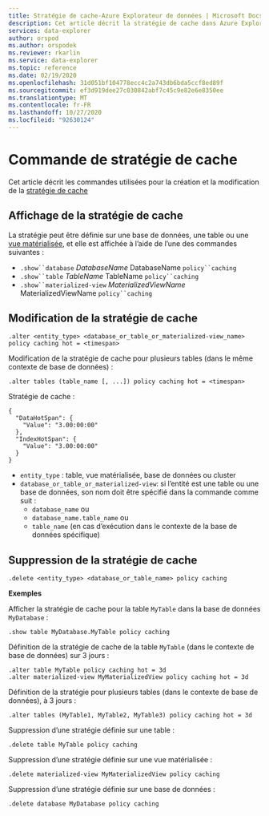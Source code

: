 ```yaml
---
title: Stratégie de cache-Azure Explorateur de données | Microsoft Docs
description: Cet article décrit la stratégie de cache dans Azure Explorateur de données.
services: data-explorer
author: orspod
ms.author: orspodek
ms.reviewer: rkarlin
ms.service: data-explorer
ms.topic: reference
ms.date: 02/19/2020
ms.openlocfilehash: 31d051bf104778ecc4c2a743db6bda5ccf8ed89f
ms.sourcegitcommit: ef3d919dee27c030842abf7c45c9e82e6e8350ee
ms.translationtype: MT
ms.contentlocale: fr-FR
ms.lasthandoff: 10/27/2020
ms.locfileid: "92630124"
---
```

# <a name="cache-policy-command"></a>Commande de stratégie de cache

Cet article décrit les commandes utilisées pour la création et la modification de la [stratégie de cache](cachepolicy.md) 

## <a name="displaying-the-cache-policy"></a>Affichage de la stratégie de cache

La stratégie peut être définie sur une base de données, une table ou une [vue matérialisée](materialized-views/materialized-view-overview.md), et elle est affichée à l’aide de l’une des commandes suivantes :

* `.show``database` *DatabaseName* DatabaseName `policy``caching`
* `.show``table` *TableName* TableName `policy``caching`
* `.show``materialized-view` *MaterializedViewName* MaterializedViewName `policy``caching`

## <a name="altering-the-cache-policy"></a>Modification de la stratégie de cache

```kusto
.alter <entity_type> <database_or_table_or_materialized-view_name> policy caching hot = <timespan>
```

Modification de la stratégie de cache pour plusieurs tables (dans le même contexte de base de données) :

```kusto
.alter tables (table_name [, ...]) policy caching hot = <timespan>
```

Stratégie de cache :

```kusto
{
  "DataHotSpan": {
    "Value": "3.00:00:00"
  },
  "IndexHotSpan": {
    "Value": "3.00:00:00"
  }
}
```

* `entity_type` : table, vue matérialisée, base de données ou cluster
* `database_or_table_or_materialized-view`: si l’entité est une table ou une base de données, son nom doit être spécifié dans la commande comme suit : 
  - `database_name` ou 
  - `database_name.table_name` ou 
  - `table_name` (en cas d’exécution dans le contexte de la base de données spécifique)

## <a name="deleting-the-cache-policy"></a>Suppression de la stratégie de cache

```kusto
.delete <entity_type> <database_or_table_name> policy caching
```

**Exemples**

Afficher la stratégie de cache pour la table `MyTable` dans la base de données `MyDatabase` :

```kusto
.show table MyDatabase.MyTable policy caching 
```

Définition de la stratégie de cache de la table `MyTable` (dans le contexte de base de données) sur 3 jours :

```kusto
.alter table MyTable policy caching hot = 3d
.alter materialized-view MyMaterializedView policy caching hot = 3d
```

Définition de la stratégie pour plusieurs tables (dans le contexte de base de données), à 3 jours :

```kusto
.alter tables (MyTable1, MyTable2, MyTable3) policy caching hot = 3d
```

Suppression d’une stratégie définie sur une table :

```kusto
.delete table MyTable policy caching
```

Suppression d’une stratégie définie sur une vue matérialisée :

```kusto
.delete materialized-view MyMaterializedView policy caching
```

Suppression d’une stratégie définie sur une base de données :

```kusto
.delete database MyDatabase policy caching
```
